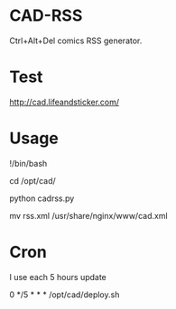 CAD-RSS
=======

Ctrl+Alt+Del comics RSS generator.

Test
=======
http://cad.lifeandsticker.com/


Usage
=======

!/bin/bash

cd /opt/cad/

python cadrss.py

mv rss.xml /usr/share/nginx/www/cad.xml

Cron
=======

I use each 5 hours update

0 */5 * * * /opt/cad/deploy.sh
